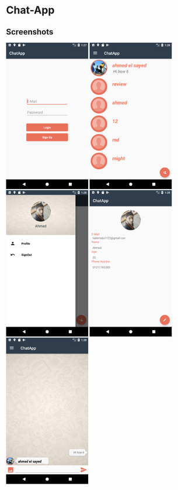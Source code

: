 # Chat-App

Screenshots
-------------
<img src="Screenshot_1550662071.png" height="400" alt="Screenshot"/> <img src="Screenshot_1550662092.png" height="400" alt="Screenshot"/> <img src="Screenshot_1550662102.png" height="400" alt="Screenshot"/> <img src="Screenshot_1550662105.png" height="400" alt="Screenshot"/> <img src="Screenshot_1550662123.png" height="400" alt="Screenshot"/>

